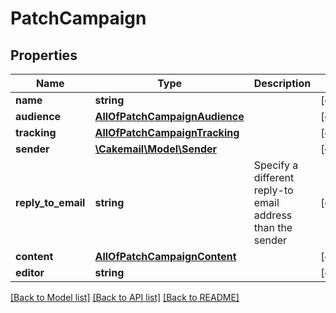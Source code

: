 # PatchCampaign

## Properties
Name | Type | Description | Notes
------------ | ------------- | ------------- | -------------
**name** | **string** |  | [optional] 
**audience** | [**AllOfPatchCampaignAudience**](AllOfPatchCampaignAudience.md) |  | [optional] 
**tracking** | [**AllOfPatchCampaignTracking**](AllOfPatchCampaignTracking.md) |  | [optional] 
**sender** | [**\Cakemail\Model\Sender**](Sender.md) |  | [optional] 
**reply_to_email** | **string** | Specify a different reply-to email address than the sender | [optional] 
**content** | [**AllOfPatchCampaignContent**](AllOfPatchCampaignContent.md) |  | [optional] 
**editor** | **string** |  | [optional] 

[[Back to Model list]](../../README.md#documentation-for-models) [[Back to API list]](../../README.md#documentation-for-api-endpoints) [[Back to README]](../../README.md)

